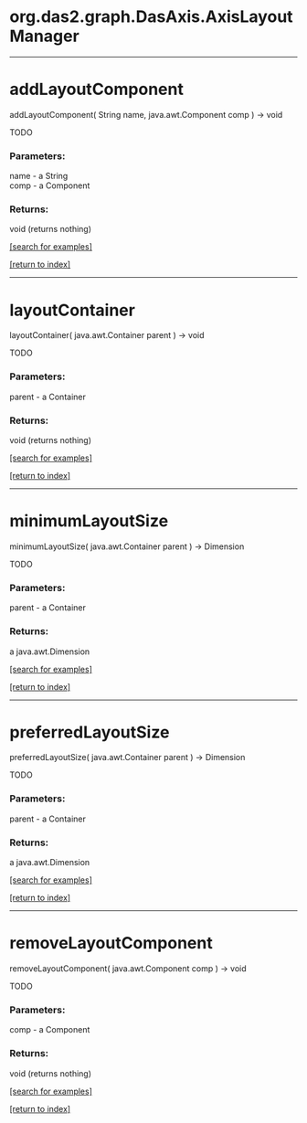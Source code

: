 # org.das2.graph.DasAxis.AxisLayoutManager
***
<a name="addLayoutComponent"></a>
# addLayoutComponent
addLayoutComponent( String name, java.awt.Component comp ) &rarr; void

TODO

### Parameters:
name - a String
<br>comp - a Component

### Returns:
void (returns nothing)


<a href="https://github.com/autoplot/dev/search?q=addLayoutComponent&unscoped_q=addLayoutComponent">[search for examples]</a>

<a href="https://github.com/autoplot/documentation/blob/master/javadoc/index-all.md">[return to index]</a>

***
<a name="layoutContainer"></a>
# layoutContainer
layoutContainer( java.awt.Container parent ) &rarr; void

TODO

### Parameters:
parent - a Container

### Returns:
void (returns nothing)


<a href="https://github.com/autoplot/dev/search?q=layoutContainer&unscoped_q=layoutContainer">[search for examples]</a>

<a href="https://github.com/autoplot/documentation/blob/master/javadoc/index-all.md">[return to index]</a>

***
<a name="minimumLayoutSize"></a>
# minimumLayoutSize
minimumLayoutSize( java.awt.Container parent ) &rarr; Dimension

TODO

### Parameters:
parent - a Container

### Returns:
a java.awt.Dimension


<a href="https://github.com/autoplot/dev/search?q=minimumLayoutSize&unscoped_q=minimumLayoutSize">[search for examples]</a>

<a href="https://github.com/autoplot/documentation/blob/master/javadoc/index-all.md">[return to index]</a>

***
<a name="preferredLayoutSize"></a>
# preferredLayoutSize
preferredLayoutSize( java.awt.Container parent ) &rarr; Dimension

TODO

### Parameters:
parent - a Container

### Returns:
a java.awt.Dimension


<a href="https://github.com/autoplot/dev/search?q=preferredLayoutSize&unscoped_q=preferredLayoutSize">[search for examples]</a>

<a href="https://github.com/autoplot/documentation/blob/master/javadoc/index-all.md">[return to index]</a>

***
<a name="removeLayoutComponent"></a>
# removeLayoutComponent
removeLayoutComponent( java.awt.Component comp ) &rarr; void

TODO

### Parameters:
comp - a Component

### Returns:
void (returns nothing)


<a href="https://github.com/autoplot/dev/search?q=removeLayoutComponent&unscoped_q=removeLayoutComponent">[search for examples]</a>

<a href="https://github.com/autoplot/documentation/blob/master/javadoc/index-all.md">[return to index]</a>

